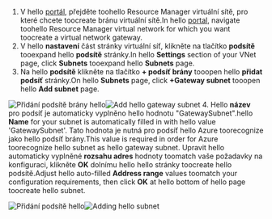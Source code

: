 1. <span data-ttu-id="fd781-101">V hello [portál](http://portal.azure.com), přejděte toohello Resource Manager virtuální sítě, pro které chcete toocreate bránu virtuální sítě.</span><span class="sxs-lookup"><span data-stu-id="fd781-101">In hello [portal](http://portal.azure.com), navigate toohello Resource Manager virtual network for which you want toocreate a virtual network gateway.</span></span>
2. <span data-ttu-id="fd781-102">V hello **nastavení** část stránky virtuální síť, klikněte na tlačítko **podsítě** tooexpand hello **podsítě** stránky.</span><span class="sxs-lookup"><span data-stu-id="fd781-102">In hello **Settings** section of your VNet page, click **Subnets** tooexpand hello **Subnets** page.</span></span>
3. <span data-ttu-id="fd781-103">Na hello **podsítě** klikněte na tlačítko **+ podsíť brány** tooopen hello **přidat podsíť** stránky.</span><span class="sxs-lookup"><span data-stu-id="fd781-103">On hello **Subnets** page, click **+Gateway subnet** tooopen hello **Add subnet** page.</span></span> 

  <span data-ttu-id="fd781-104">![Přidání podsítě brány hello](./media/vpn-gateway-add-gwsubnet-p2s-rm-portal-include/addgwsubnet.png "přidat podsíť brány hello")</span><span class="sxs-lookup"><span data-stu-id="fd781-104">![Add hello gateway subnet](./media/vpn-gateway-add-gwsubnet-p2s-rm-portal-include/addgwsubnet.png "Add hello gateway subnet")</span></span>
4. <span data-ttu-id="fd781-105">Hello **název** pro podsíť je automaticky vyplněno hello hodnotu "GatewaySubnet".</span><span class="sxs-lookup"><span data-stu-id="fd781-105">hello **Name** for your subnet is automatically filled in with hello value 'GatewaySubnet'.</span></span> <span data-ttu-id="fd781-106">Tato hodnota je nutná pro podsíť hello Azure toorecognize jako hello podsíť brány.</span><span class="sxs-lookup"><span data-stu-id="fd781-106">This value is required in order for Azure toorecognize hello subnet as hello gateway subnet.</span></span> <span data-ttu-id="fd781-107">Upravit hello automaticky vyplněné **rozsahu adres** hodnoty toomatch vaše požadavky na konfiguraci, klikněte **OK** dolnímu hello hello stránky toocreate hello podsítě.</span><span class="sxs-lookup"><span data-stu-id="fd781-107">Adjust hello auto-filled **Address range** values toomatch your configuration requirements, then click **OK** at hello bottom of hello page toocreate hello subnet.</span></span>

  <span data-ttu-id="fd781-108">![Přidání podsítě hello](./media/vpn-gateway-add-gwsubnet-p2s-rm-portal-include/p2sgwsub.png "přidání podsítě hello")</span><span class="sxs-lookup"><span data-stu-id="fd781-108">![Adding hello subnet](./media/vpn-gateway-add-gwsubnet-p2s-rm-portal-include/p2sgwsub.png "Adding hello subnet")</span></span>
